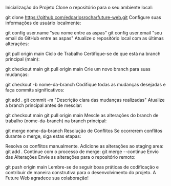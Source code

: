 Inicialização do Projeto
Clone o repositório para o seu ambiente local:

git clone https://github.com/edcarlosrocha/future-web.git
Configure suas informações de usuário localmente:

git config user.name "seu nome entre as aspas"
git config user.email "seu email do GitHub entre as aspas"
Atualize o repositório local com as últimas alterações:

git pull origin main
Ciclo de Trabalho
Certifique-se de que está na branch principal (main):

git checkout main
git pull origin main
Crie um novo branch para suas mudanças:

git checkout -b nome-da-branch
Codifique todas as mudanças desejadas e faça commits significativos:

git add .
git commit -m "Descrição clara das mudanças realizadas"
Atualize a branch principal antes de mesclar:

git checkout main
git pull origin main
Mescle as alterações do branch de trabalho (nome-da-branch) na branch principal:

git merge nome-da-branch
Resolução de Conflitos
Se ocorrerem conflitos durante o merge, siga estas etapas:

Resolva os conflitos manualmente.
Adicione as alterações ao staging area:
git add .
Continue com o processo de merge:
git merge --continue
Envio das Alterações
Envie as alterações para o repositório remoto:

git push origin main
Lembre-se de seguir boas práticas de codificação e contribuir de maneira construtiva para o desenvolvimento do projeto. A Future Web agradece sua colaboração!
